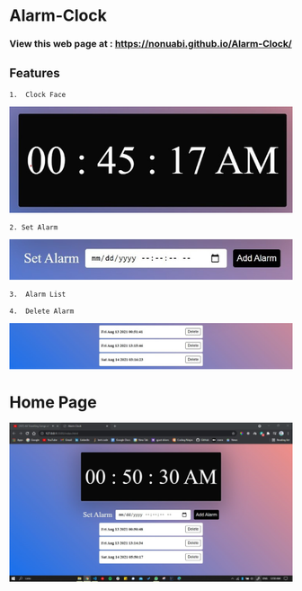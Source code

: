 # Alarm-Clock

### View this web page at : https://nonuabi.github.io/Alarm-Clock/

## Features 

~~~
1.  Clock Face
~~~

![](img/clock.jpg)

~~~
2. Set Alarm
~~~

![](img/setAlarm.jpg)

~~~
3.  Alarm List
~~~
~~~
4.  Delete Alarm
~~~

![](img/alarmList.jpg)

# Home Page

![](img/fullHome.jpg)



